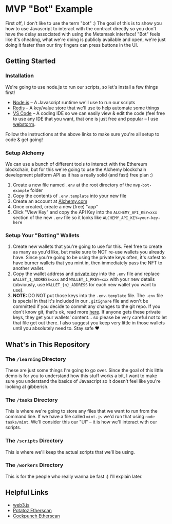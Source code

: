 # MVP "Bot" Example

First off, I don't like to use the term "bot" :) The goal of this is to show you how to use Javascript to interact with the contract directly so you don't have the delay associated with using the Metamask interface! "Bot" feels like it's cheating, what we're doing is publicly available and open, we're just doing it faster than our tiny fingers can press buttons in the UI.

## Getting Started

### Installation

We're going to use node.js to run our scripts, so let's install a few things first!

- [Node.js](https://nodejs.org) – A Javascript runtime we'll use to run our scripts
- [Redis](https://redis.io/docs/getting-started) – A key/value store that we'll use to help automate some things
- [VS Code](https://code.visualstudio.com/) – A coding IDE so we can easily view & edit the code (feel free to use any IDE that you want, that one is just free and popular – I use [webstorm](https://www.jetbrains.com/webstorm/).

Follow the instructions at the above links to make sure you're all setup to code & get going!

### Setup Alchemy

We can use a bunch of different tools to interact with the Ethereum blockchain, but for this we're going to use the Alchemy blockchain development platform API as it has a really solid (and fast) free plan :)

1. Create a new file named `.env` at the root directory of the `mvp-bot-example` folder
2. Copy the contents of `.env.template` into your new file
3. Create an account at [Alchemy.com](https://www.alchemy.com/)
4. Once created, create a new (free) "app"
5. Click "View Key" and copy the API Key into the `ALCHEMY_API_KEY=xxx` section of the new `.env` file so it looks like `ALCHEMY_API_KEY=your-key-here`

### Setup Your "Botting" Wallets

1. Create new wallets that you're going to use for this. Feel free to create as many as you'd like, but make sure to NOT re-use wallets you already have. Since you're going to be using the private keys often, it's safest to have burner wallets that you mint in, then immediately pass the NFT to another wallet.
2. Copy the wallet address and [private key](https://metamask.zendesk.com/hc/en-us/articles/360015289632-How-to-export-an-account-s-private-key) into the `.env` file and replace `WALLET_1_ADDRESS=xxx` and `WALLET_1_PKEY=xxx` with your new details (obviously, use `WALLET_{n}_ADDRESS` for each new wallet you want to use).  
3. **NOTE:** DO NOT put those keys into the `.env.template` file. The `.env` file is special in that it's included in our `.gitignore` file and won't be committed if you decide to commit any changes to the git repo. If you don't know git, that's ok, read more [here](https://docs.github.com/en/get-started/using-git/about-git). If anyone gets these private keys, they get your wallets' content... so please be very careful not to let that file get out there. I also suggest you keep very little in those wallets until you absolutely need to. Stay safe ❤️

## What's in This Repository

### The `/learning` Directory

These are just some things I'm going to go over. Since the goal of this little demo is for you to understand how this stuff works a bit, I want to make sure you understand the basics of Javascript so it doesn't feel like you're looking at gibberish.

### The `/tasks` Directory

This is where we're going to store any files that we want to run from the command line. If we have a file called `mint.js` we'd run that using `node tasks/mint`. We'll consider this our "UI" – it is how we'll interact with our scripts.

### The `/scripts` Directory

This is where we'll keep the actual scripts that we'll be using.

### The `/workers` Directory

This is for the people who really wanna be fast :) I'll explain later.

## Helpful Links

- [web3.js](https://web3js.readthedocs.io/en/v1.8.1/)
- [Potatoz Etherscan](https://etherscan.io/address/0x39ee2c7b3cb80254225884ca001f57118c8f21b6)
- [Cockpunch Etherscan](https://etherscan.io/address/0xc178994cb9b66307cd62db8b411759dd36d9c2ee)
